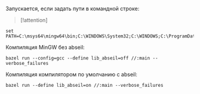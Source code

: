 Запускается, если задать пути в командной строке:
> [!attention] 
> 
```
set PATH=C:\msys64\mingw64\bin;C:\WINDOWS\System32;C:\WINDOWS;C:\ProgramData\chocolatey\lib\bazel
```

Компиляция MinGW без abseil:
```
bazel run --config=gcc --define lib_abseil=off //:main --verbose_failures
```
Компиляция компилятором по умолчанию с abseil:
```
bazel run --define lib_abseil=on //:main --verbose_failures
```